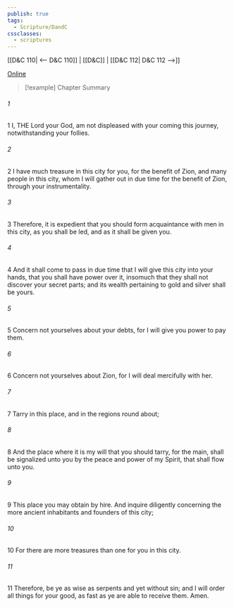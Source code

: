 ```yaml
---
publish: true
tags:
  - Scripture/DandC
cssclasses:
  - scriptures
---
```

[[D&C 110| <-- D&C 110]] | [[D&C]] | [[D&C 112| D&C 112 -->]]

[Online](https://churchofjesuschrist.org/study/scriptures/dc-testament/dc/111?lang=eng)

>[!example] Chapter Summary
>
###### 1
1 I, THE Lord your God, am not displeased with your coming this journey, notwithstanding your follies.
###### 2
2 I have much treasure in this city for you, for the benefit of Zion, and many people in this city, whom I will gather out in due time for the benefit of Zion, through your instrumentality.
###### 3
3 Therefore, it is expedient that you should form acquaintance with men in this city, as you shall be led, and as it shall be given you.
###### 4
4 And it shall come to pass in due time that I will give this city into your hands, that you shall have power over it, insomuch that they shall not discover your secret parts; and its wealth pertaining to gold and silver shall be yours.
###### 5
5 Concern not yourselves about your debts, for I will give you power to pay them.
###### 6
6 Concern not yourselves about Zion, for I will deal mercifully with her.
###### 7
7 Tarry in this place, and in the regions round about;
###### 8
8 And the place where it is my will that you should tarry, for the main, shall be signalized unto you by the peace and power of my Spirit, that shall flow unto you.
###### 9
9 This place you may obtain by hire. And inquire diligently concerning the more ancient inhabitants and founders of this city;
###### 10
10 For there are more treasures than one for you in this city.
###### 11
11 Therefore, be ye as wise as serpents and yet without sin; and I will order all things for your good, as fast as ye are able to receive them. Amen.




